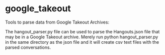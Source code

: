 # google_takeout
Tools to parse data from Google Takeout Archives:

The hangout_parser.py file can be used to parse the Hangouts.json file that may be in a Google Takeout archive.
Merely run python hangout_parser.py in the same directory as the json file and it will create csv text files with the parsed conversations.
